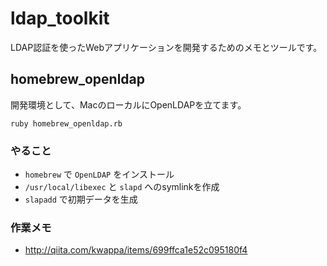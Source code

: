 # ldap_toolkit

LDAP認証を使ったWebアプリケーションを開発するためのメモとツールです。

## homebrew_openldap

開発環境として、MacのローカルにOpenLDAPを立てます。

```
ruby homebrew_openldap.rb
```

### やること

* `homebrew` で `OpenLDAP` をインストール
* `/usr/local/libexec` と `slapd` へのsymlinkを作成
* `slapadd` で初期データを生成

### 作業メモ

* http://qiita.com/kwappa/items/699ffca1e52c095180f4
